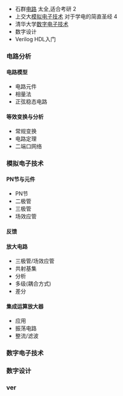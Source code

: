 * 石群[电路](https://www.bilibili.com/video/BV1F7411a7iV) 太全,适合考研 2
* 上交大[模拟电子技术](https://www.bilibili.com/video/BV1Gt411b7Zq) 对于学电的简直圣经 4
* 清华大学[数字电子技术](https://www.bilibili.com/video/BV18p411Z7ce) 
* 数字设计
* Verilog HDL入门


### 电路分析

#### 电路模型

* 电路元件
* 相量法
* 正弦稳态电路

#### 等效变换与分析

* 常规变换
* 电路定理
* 二端口网络

### 模拟电子技术

#### PN节与元件

* PN节
* 二极管
* 三极管
* 场效应管

#### 反馈

#### 放大电路

* 三极管/场效应管
* 共射基集
* 分析
* 多级(耦合方式)
* 差分

#### 集成运算放大器

* 应用
* 振荡电路
* 整流/滤波

### 数字电子技术

### 数字设计

### ver
